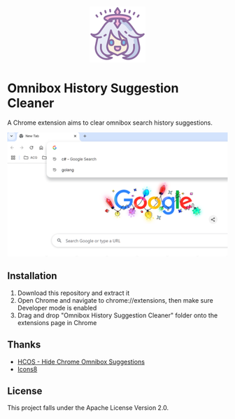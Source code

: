 <p align="center">
    <img src="img/icons8-genshin-impact-128.png" width="128" height="128">
</p>

<h1>Omnibox History Suggestion Cleaner</h1>

A Chrome extension aims to clear omnibox search history suggestions.

![screenshot](img/screenshot.png)

## Installation
1. Download this repository and extract it
2. Open Chrome and navigate to chrome://extensions, then make sure Developer mode is enabled
3. Drag and drop "Omnibox History Suggestion Cleaner" folder onto the extensions page in Chrome

## Thanks
* [HCOS - Hide Chrome Omnibox Suggestions](https://chromewebstore.google.com/detail/hcos-hide-chrome-omnibox/aldijnffnfojelcpcfoekkeifffkhldo)
* [Icons8](https://icons8.com/icon/AsChNoRx9etU/genshin-impact)

## License
This project falls under the Apache License Version 2.0.